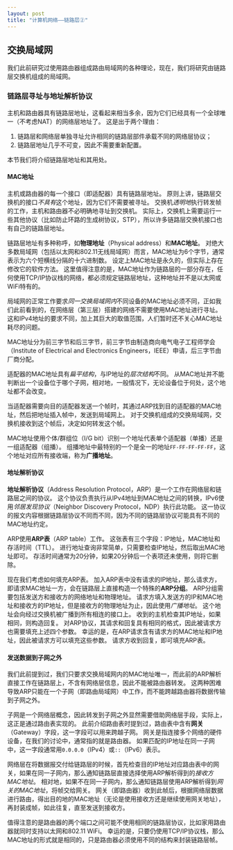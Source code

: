 ```yaml
---
layout: post
title: "计算机网络——链路层②"
---
```


## 交换局域网

我们此前研究过使用路由器组成路由局域网的各种理论，现在，我们将研究由链路层交换机组成的局域网。

### 链路层寻址与地址解析协议

主机和路由器具有链路层地址，这看起来相当多余，因为它们已经具有一个全球唯一（不考虑NAT）的网络层地址了。
这是出于两个理由：
1. 链路层和网络层单独寻址允许相同的链路层部件承载不同的网络层协议；
2. 链路层地址几乎不可变，因此不需要重新配置。

本节我们将介绍链路层地址和其用处。

#### MAC地址

主机或路由器的每一个接口（即适配器）具有链路层地址。
原则上讲，链路层交换机的接口*不具有*这个地址，因为它们不需要被寻址。
交换机*透明地*执行转发帧的工作，主机和路由器不必明确地寻址到交换机。
实际上，交换机上需要运行一些其他协议（比如防止环路的生成树协议，STP），所以许多链路层交换机接口也有自己的链路层地址。

链路层地址有多种称呼，如**物理地址**（Physical address）和**MAC地址**。
对绝大多数局域网（包括以太网和802.11无线局域网）而言，MAC地址为6个字节，通常表示为六个短横线分隔的十六进制数。
设定上MAC地址是永久的，但实际上存在修改它的软件方法。
这里值得注意的是，MAC地址作为链路层的一部分存在，任何使用TCP/IP协议栈的网络，都必须规定链路层地址，这种地址并不是以太网或WiFi特有的。

局域网的正常工作要求*同一交换局域网内*不同设备的MAC地址必须不同，正如我们此前看到的，在网络层（第三层）搭建的网络不需要使用MAC地址进行寻址。
这和IPv4地址的要求不同，加上其巨大的取值范围，人们暂时还不关心MAC地址耗尽的问题。

MAC地址分为前三字节和后三字节，前三字节由制造商向电气电子工程师学会（Institute of Electrical and Electronics Engineers，IEEE）申请，后三字节由厂商分配。

适配器的MAC地址具有*扁平结构*，与IP地址的*层次结构*不同。
从MAC地址并不能判断出一个设备位于哪个子网，相对地，一般情况下，无论设备位于何处，这个地址都不会改变。

当适配器需要向目的适配器发送一个帧时，其通过ARP找到目的适配器的MAC地址，然后把地址插入帧中，发送到局域网上。
对于交换机组成的交换局域网，交换机接收到这个帧后，决定如何转发这个帧。

MAC地址使用个体/群组位（I/G bit）识别一个地址代表单个适配器（单播）还是一组适配器（组播）。
组播地址中最特别的一个是全一的地址`FF-FF-FF-FF-FF`，这个地址对应所有接收端，称为**广播地址**。

#### 地址解析协议

**地址解析协议**（Address Resolution Protocol，ARP）是一个工作在网络层和链路层之间的协议。
这个协议负责执行从IPv4地址到MAC地址之间的转换，IPv6使用*邻居发现协议*（Neighbor Discovery Protocol，NDP）执行此功能。
这一协议的报文内容根据链路层协议不同而不同，因为不同的链路层协议可能具有不同的MAC地址约定。

ARP使用**ARP表**（ARP table）工作。
这张表有三个字段：IP地址，MAC地址和存活时间（TTL）。
进行地址查询非常简单，只需要检查IP地址，然后取出MAC地址即可。
存活时间通常为20分钟，如果20分钟后一个表项还未使用，则将它删除。

现在我们考虑如何填充ARP表。
加入ARP表中没有请求的IP地址，那么请求方，即请求MAC地址一方，会在链路层上直接构造一个特殊的**ARP分组**。
ARP分组需要包括发送方和接收方的网络地址和物理地址。
请求方填入发送方的IP和MAC地址和接收方的IP地址，但是接收方的物理地址为止，因此使用*广播地址*。
这个地址会向经过交换机被广播到所有相连的接口上。
收到的主机检查其IP地址，如果相同，则构造回复。
对ARP协议，其请求和回复具有相同的格式，因此被请求方也需要填充上述四个参数。
幸运的是，在ARP请求含有请求方的MAC地址和IP地址，因此被请求方可以填充这些参数。
请求方收到回复，即可填充ARP表。

#### 发送数据到子网之外

我们此前提到过，我们只要求交换局域网内的MAC地址唯一，而此前的ARP解析直接工作在链路层上，不含有网络层信息，因此不能被路由器转发。
这两种困难导致ARP只能在一个子网（即路由局域网）中工作，而不能跨越路由器将数据传输到子网之外。

子网是一个网络层概念，因此转发到子网之外显然需要借助网络层手段，实际上，这正是通过路由表实现的。
此前介绍路由表时提到过，路由表中含有**网关**（Gateway）字段，这一字段可以用来跨越子网。
网关是指连接多个网络的硬件设备，在我们的讨论中，通常指的就是路由器。
如果匹配的IP地址在同一子网中，这一字段通常用`0.0.0.0`（IPv4）或`::`（IPv6）表示。

网络层在将数据报交付给链路层的时候，首先检查目的IP地址对应路由表中的网关，如果在同一子网内，那么通知链路层直接选择使用ARP解析得到的*接收方MAC地址*。
相对地，如果不在同一子网内，那么通知链路层使用ARP解析得到*网关的MAC地址*，将帧交给网关。
网关（即路由器）收到此帧后，根据网络层数据进行路由，得出目的地的MAC地址（无论是使用接收方还是继续使用网关地址），再封装成帧，如此往复，直至发送到接收方。

值得注意的是路由器的两个端口之间可能不使用相同的链路层协议，比如家用路由器就同时支持以太网和802.11 WiFi。
幸运的是，只要仍使用TCP/IP协议栈，那么MAC地址的形式就是相同的，只是路由器必须使用不同的结构来封装链路层帧。
